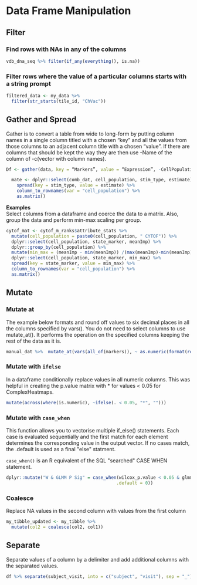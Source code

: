 # Data Frame Manipulation

## Filter

### Find rows with NAs in any of the columns
```R
vdb_dna_seq %>% filter(if_any(everything(), is.na))
```

### Filter rows where the value of a particular columns starts with a string prompt

```R
filtered_data <- my_data %>%
  filter(str_starts(tile_id, "ChVac"))
```

## Gather and Spread
Gather is to convert a table from wide to long-form by putting column names in a single column titled with a chosen “key” and all the values from those columns to an adjacent column title with a chosen “value”. If there are columns that should be kept the way they are then use -Name of the column of -c(vector with column names).
```R
Df <- gather(data, key = “Markers”, value = “Expression”, -CellPopulation)
```

```R
  mate <- dplyr::select(comb_dat, cell_population, stim_type, estimate) %>%
    spread(key = stim_type, value = estimate) %>%
    column_to_rownames(var = "cell_population") %>%
    as.matrix()
```
**Examples**  
Select columns from a dataframe and coerce the data to a matrix. Also, group the data and perform min-max scaling per group.
```R
cytof_mat <- cytof_m_ranks$attribute_stats %>%
  mutate(cell_population = paste0(cell_population, " CYTOF")) %>%
  dplyr::select(cell_population, state_marker, meanImp) %>%
  dplyr::group_by(cell_population) %>%
  mutate(min_max = (meanImp - min(meanImp)) /(max(meanImp)-min(meanImp))) %>%
  dplyr::select(cell_population, state_marker, min_max) %>%
  spread(key = state_marker, value = min_max) %>% 
  column_to_rownames(var = "cell_population") %>%
  as.matrix()
```

## Mutate
### Mutate at
The example below formats and round off values to six decimal places in all the columns specified by vars(). You do not need to select columns to use mutate_at(). It performs the operation on the specified columns keeping the rest of the data as it is.

```R
manual_dat %>%  mutate_at(vars(all_of(markers)), ~ as.numeric(format(round(., 6))))
```

### Mutate with `ifelse`
In a dataframe conditionally replace values in all numeric columns. This was helpful in creating the p.value matrix with * for values < 0.05 for ComplexHeatmaps.

```R
mutate(across(where(is.numeric), ~ifelse(. < 0.05, "*", "")))
```

### Mutate with `case_when`
This function allows you to vectorise multiple if_else() statements. Each case is evaluated sequentially and the first match for each element determines the corresponding value in the output vector. If no cases match, the .default is used as a final "else" statment.

`case_when()` is an R equivalent of the SQL "searched" CASE WHEN statement.

```r
dplyr::mutate("W & GLMM P Sig" = case_when(wilcox_p.value < 0.05 & glmm_p.value < 0.05 ~ 1, 
                                          .default = 0))
```

### Coalesce
Replace NA values in the second column with values from the first column
```R
my_tibble_updated <- my_tibble %>%
  mutate(col2 = coalesce(col2, col1))
```
## Separate
Separate values of a column by a delimiter and add additional columns with the separated values. 

```R
df %>% separate(subject_visit, into = c("subject", "visit"), sep = "_")

```



